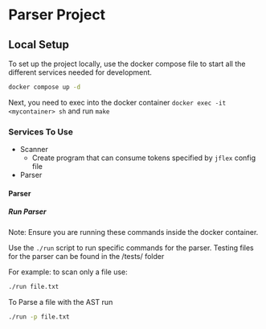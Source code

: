 # Parser Project

## Local Setup
To set up the project locally, use the docker compose file to start all the different services needed for development.

```bash
docker compose up -d
```

Next, you need to exec into the docker container `docker exec -it <mycontainer> sh` and run `make`

### Services To Use
- Scanner
  - Create program that can consume tokens specified by `jflex` config file
- Parser

#### Parser

##### Run Parser

Note: Ensure you are running these commands inside the docker container.

Use the `./run` script to run specific commands for the parser.
Testing files for the parser can be found in the /tests/ folder

For example: to scan only a file use:

```bash
./run file.txt
```

To Parse a file with the AST run 

```bash
./run -p file.txt
```